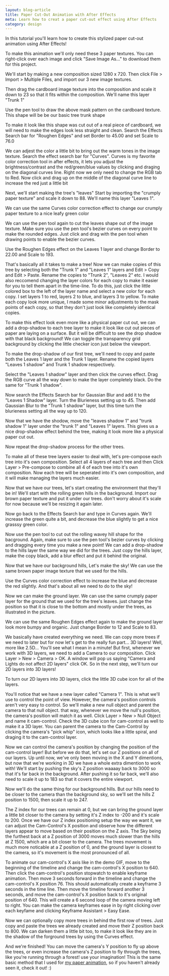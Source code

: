 ```yaml
---
layout: blog-article
title: Paper Cut-Out Animation with After Effects
meta: Learn how to creat a paper cut-out effect using After Effects
category: design
---
```


<p> In this tutorial you'll learn how to create this stylized paper cut-out animation using After Effects!</p>

<p>To make this animation we'll only need these 3 paper textures. You can right-click over each image and click "Save Image As..." to download them for this project.</p>

<p>We'll start by making a new composition sized 1280 x 720. Then click File > Import > Multiple Files, and import our 3 new image textures.</p>

<p>Then drag the cardboard image texture into the composition and scale it down to 23 so that it fits within the composition. We'll name this layer "Trunk 1"</p>

<p>Use the pen tool to draw the above mask pattern on the cardboard texture. This shape will be be our basic tree trunk shape</p>

<p>To make it look like this shape was cut out of a real piece of cardboard, we will need to make the edges look less straight and clean. Search the Effects Search bar for "Roughen Edges" and set Border to 45.00 and set Scale to 76.0</p>

<p>We can adjest the color a little bit to bring out the warm tones in the image texture. Search the effect search bar for "Curves". Curves is my favorite color correction tool in after effects, it lets you adjust the brightness/contrast and the red/green/blue values by clicking and draging on the diagonal curves line. Right now we only need to change the RGB tab to Red. Now click and drag up on the middle of the diagonal curve line to increase the red just a little bit</p>

<p>Next, we'll start making the tree's "leaves" Start by importing the "crumply paper texture" and scale it down to 88. We'll name this layer "Leaves 1".</p>

<p>We can use the same Curves color correction effect to change our crumply paper texture to a nice leafy green color</p>

<p>We can use the pen tool again to cut the leaves shape out of the image texture. Make sure you use the pen tool's bezier curves on every point to make the rounded edges. Just click and drag with the pen tool when drawing points to enable the bezier curves.</p>

<p>Use the Roughen Edges effect on the Leaves 1 layer and change Border to 22.00 and Scale to 193.</p>

<p>That's basically all it takes to make a tree! Now we can make copies of this tree by selecting both the "Trunk 1" and "Leaves 1" layers and Edit > Copy and Edit > Paste. Rename the copies to "Trunk 2", "Leaves 2" etc. I would also reccomend changing the layer colors for each copy to make it easier for you to tell them apart in the time-line. To do this, just click the little colored box to the left of the layer name and select a new color for each copy. I set layers 1 to red, layers 2 to blue, and layers 3 to yellow. To make each copy look more unique, I made some minor adjustments to the mask points of each copy, so that they don't just look like completely identical copies.</p>

<p>To make this effect look even more like a physical paper cut out, we can add a drop-shadow to each tree layer to make it look like cut out pieces of paper are laying on a surface. But it will be difficult to see the drop shadow with that black background! We can toggle the transparency grid background by clicking the little checker icon just below the viewport.</p>

<p>To make the drop-shadow of our first tree, we'll need to copy and paste both the Leaves 1 layer and the Trunk 1 layer. Rename the copied layers "Leaves 1 shadow" and Trunk 1 shadow respectively.</p>

<p>Select the "Leaves 1 shadow" layer and then click the curves effect. Drag the RGB curve all the way down to make the layer completely black. Do the same for "Trunk 1 shadow".</p>

<p>Now search the Effects Search bar for Gaussian Blur and add it to the "Leaves 1 Shadow" layer. Turn the Blurieness setting up to 45. Then add Gaussian Blur to the "Trunk 1 shadow" layer, but this time turn the blurieness setting all the way up to 120.</p>

<p>Now that we have the shodow, move the "leaves shadow 1" and "trunk shadow 1" layer under the "trunk 1" and "Leaves 1" layers. This gives us a nice drop-shadow effect behind the tree, making it look more like a physical paper cut out.</p>

<p>Now repeat the drop-shadow process for the other trees.</p>

<p>To make all of these tree layers easier to deal with, let's pre-compose each tree into it's own composition. Select all 4 layers of each tree and then Click Layer > Pre-compose to combine all 4 of each tree into it's own composition. Now each tree will be seperated into it's own composition, and it will make managing the layers much easier.</p>

<p>Now that we have our trees, let's start creating the environment that they'll be in! We'll start with the rolling green hills in the background. Import our brown paper texture and put it under our trees. don't worry about it's scale for now because we'll be resizing it again later.</p>

<p>Now go back to the Effects Search bar and type in Curves again. We'll increase the green quite a bit, and decrease the blue slightly to get a nice grasssy green color.</p>

<p>Now use the pen tool to cut out the rolling wavey hill shape for the bacground. Again, make sure to use the pen tool's bezier curves by clicking and dragging every time you make a new point! We can add a drop-shadow to the hills layer the same way we did for the trees. Just copy the hills layer, make the copy black, add a blur effect and put it behind the original. </p>

<p>Now that we have our background hills, Let's make the sky! We can use the same brown paper image texture that we used for the hills.</p>

<p>Use the Curves color correction effect to increase the blue and decrease the red slightly. And that's about all we need to do to the sky!</p>

<p>Now we can make the ground layer. We can use the same crumply paper layer for the ground that we used for the tree's leaves. just change the position so that it is close to the bottom and mostly under the trees, as illustrated in the picture.</p>

<p> We can use the same Roughen Edges effect again to make the ground layer look more bumpy and organic. Just change Border to 12 and Scale to 83.</p>

<p>We basically have created everything we need. We can copy more trees if we need to later but for now let's get to the really fun part... 3D layers! Well, more like 2.5D... You'll see what I mean in a minute! But first, whenever we work with 3D layers, we need to add a Camera to our composition. Click Layer > New > Camera > OK. A window will pop us saying "Camera and Lights do not affect 2D layers" click OK. So in the next step, we'll turn our 2D layers into 3D layers!</p>

<p>To turn our 2D layers into 3D layers, click the little 3D cube icon for all of the layers.</p>

<p>You'll notice that we have a new layer called "Camera 1". This is what we'll use to control the point of view. However, the camera's position controls aren't very easy to control. So we'll make a new null object and parent the camera to that null object. that way, whenever we move the null's position, the camera's position will match it as well. Click Layer > New > Null Object and name it cam-control. Check the 3D cube icon for cam-control as well to make it a 3D layer. You can parent the camera to the Cam-Control by clicking the camera's "pick whip" icon, which looks like a little spiral, and draging it to the cam-control layer.</p>

<p>Now we can control the camera's position by changing the position of the cam-control layer! But before we do that, let's set our Z positions on all of our layers. Up until now, we've only been moving in the X and Y dimentions, but now that we're working in 3D we have a whole extra dimention to work with! We'll start by pushing the sky's Z position waaaay back to 3000 so that it's far back in the background. After pushing it so far back, we'll also need to scale it up to 183 so that it covers the entire viewport.</p>

<p>Now we'll do the same thing for our background hills. But our hills need to be closer to the camera than the background sky, so we'll set the hills Z position to 1500, then scale it up to 247.</p>

<p>The Z index for our trees can remain at 0, but we can bring the ground layer a little bit closer to the camera by setting it's Z index to -200 and it's scale to 200. Once we have our Z index positioning setup the way we want it, we can adjust the Cam-Control's X position and observe how the different layers appear to move based on their position on the Z axis. The Sky being the furthest back at a Z position of 3000 moves much slower than the hills at Z 1500, which are a bit closer to the camera. The trees movement is much more noticable at a Z position of 0, and the ground layer is closest to the camera, so it's movement is the most pronounced of all.</p>

<p>To animate our cam-control's X axis like in the demo GIF, move to the beginning of the timeline and change the cam-control's X position to 640. Then click the cam-control's position stopwatch to enable keyframe animation. Then move 3 seconds forward in the timeline and change the cam-control's X position 76. This should automatically create a keyframe 3 seconds in the time line. Then move the timeline forward another 3 seconds, and move the cam-control's X position back to it's original position of 640. This will create a 6 second loop of the camera moving left to right. You can make the camera keyframes ease in by right clicking over each keyfame and clicking Keyframe Assistant > Easy Ease.</p>

<p>Now we can optionally copy more trees in behind the first row of trees. Just copy and paste the trees we already created and move their Z position back to 800. We can darken them a little bit too, to make it look like they are in the shadow of the forground trees by using the Curves effect.</p>

<p>And we're finished! You can move the camera's Y position to fly up above the trees, or even increase the camera's Z position to fly through the trees, like you're running through a forest! use your imagination! This is the same basic method that I used for <a href="https://www.youtube.com/watch?v=7IP0Ch1Va44&spfreload=10">my paper animation</a>, so if you haven't already seen it, check it out! :)